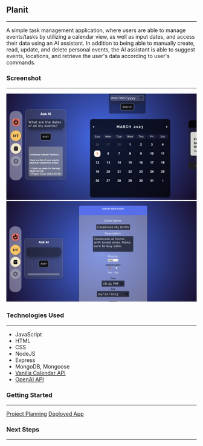 ## Planit
___
A simple task management application, where users are able to manage events/tasks by utilizing a calendar view, as well as input dates, and access their data using an AI assistant. In addition to being able to manually create, read, update, and delete personal events, the AI assistant is able to suggest events, locations, and retrieve the user's data according to user's commands.


### Screenshot
___
<img src="./public/images/1.png">
<img src="./public/images/2.png">

### Technologies Used
___
- JavaScript
- HTML
- CSS
- NodeJS
- Express
- MongoDB, Mongoose
- <a href="https://vanilla-calendar.frontend.uvarov.tech/api/">Vanilla Calendar API</a>
- <a href="https://platform.openai.com/docs/api-reference/introduction">OpenAI API</a>

### Getting Started
___

<a href="https://trello.com/b/8n4we4d9/full-stack-app">Project Planning</a>
<a href="https://planitask.herokuapp.com/dashboard">Deployed App</a>

### Next Steps
___